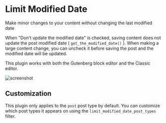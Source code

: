 # Limit Modified Date

Make minor changes to your content without changing the last modified date

When "Don't update the modified date" is checked, saving content does not update the post modified date ( `get_the_modified_date()` ). When making a large content change, you can uncheck it before saving the post and the modified date will be updated.

This plugin works with both the Gutenberg block editor and the Classic editor.

![screenshot](https://d16rm1n165bd05.cloudfront.net/items/1o2B0D0z3e1B1s3p1B0U/screenshot.jpg?X-CloudApp-Visitor-Id=78955b2d79e4b4c9650076a91b4db727&v=8e588652)


## Customization ##

This plugin only applies to the `post` post type by default. You can customize which post types it appears on using the `limit_modified_date_post_types` filter.
